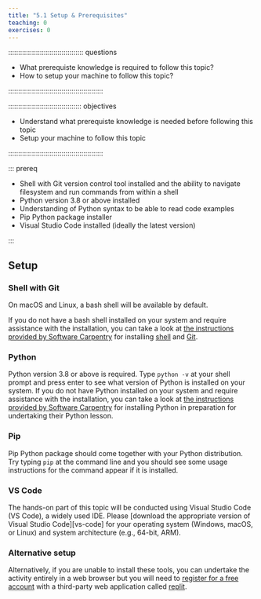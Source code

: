 ```yaml
---
title: "5.1 Setup & Prerequisites"
teaching: 0
exercises: 0
---
```


:::::::::::::::::::::::::::::::::::::: questions 

- What prerequiste knowledge is required to follow this topic?
- How to setup your machine to follow this topic?

::::::::::::::::::::::::::::::::::::::::::::::::

::::::::::::::::::::::::::::::::::::: objectives

- Understand what prerequiste knowledge is needed before following this topic
- Setup your machine to follow this topic

::::::::::::::::::::::::::::::::::::::::::::::::

::: prereq

- Shell with Git version control tool installed and the ability to navigate filesystem and run commands from within a shell
- Python version 3.8 or above installed
- Understanding of Python syntax to be able to read code examples
- Pip Python package installer
- Visual Studio Code installed (ideally the latest version)

:::

## Setup

### Shell with Git

On macOS and Linux, a bash shell will be available by default.

If you do not have a bash shell installed on your system and require assistance with the installation, you can take a look at [the instructions provided by Software Carpentry](https://swcarpentry.github.io/python-novice-inflammation/#install-python) 
for installing [shell](https://carpentries.github.io/workshop-template/install_instructions/#the-bash-shell) and [Git](https://carpentries.github.io/workshop-template/install_instructions/#git-1).

### Python

Python version 3.8 or above is required. Type `python -v` at your shell prompt and press enter to see what version of Python is installed on your system. 
If you do not have Python installed on your system and require assistance with the installation, you can take a look at [the instructions provided by Software Carpentry](https://swcarpentry.github.io/python-novice-inflammation/#install-python) 
for installing Python in preparation for undertaking their Python lesson.

### Pip

Pip Python package should come together with your Python distribution. 
Try typing `pip` at the command line and you should see some usage instructions for the command appear if it is installed.
    
### VS Code

The hands-on part of this topic will be conducted using Visual Studio Code (VS Code), a widely used IDE.
Please [download the appropriate version of Visual Studio Code][vs-code] for your operating system (Windows, macOS, or Linux) and system architecture (e.g., 64-bit, ARM).

### Alternative setup

Alternatively, if you are unable to install these tools, you can undertake the activity entirely in a web browser but you will need to [register for a free account](http://replit.com/) with a third-party web application called [replit](https://replit.com/).


